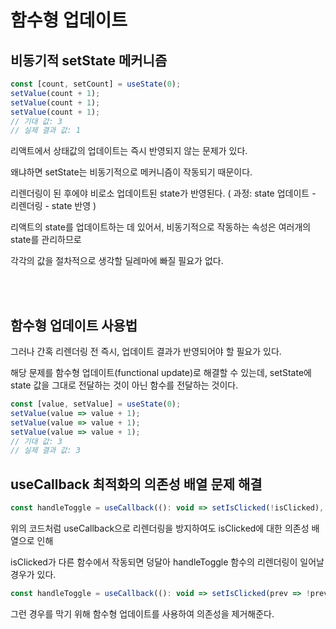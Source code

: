 # 함수형 업데이트

## 비동기적 setState 메커니즘

```jsx
const [count, setCount] = useState(0);
setValue(count + 1);
setValue(count + 1);
setValue(count + 1);
// 기대 값: 3
// 실제 결과 값: 1
```

리액트에서 상태값의 업데이트는 즉시 반영되지 않는 문제가 있다.

왜냐하면 setState는 비동기적으로 메커니즘이 작동되기 때문이다.

리렌더링이 된 후에야 비로소 업데이트된 state가 반영된다. ( 과정: state 업데이트 - 리렌더링 - state 반영 )

리액트의 state를 업데이트하는 데 있어서, 비동기적으로 작동하는 속성은 여러개의 state를 관리하므로 

각각의 값을 절차적으로 생각할 딜레마에 빠질 필요가 없다.

<br/>
<br/>

## 함수형 업데이트 사용법

그러나 간혹 리렌더링 전 즉시, 업데이트 결과가 반영되어야 할 필요가 있다.

해당 문제를 함수형 업데이트(functional update)로 해결할 수 있는데, setState에 state 값을 그대로 전달하는 것이 아닌 함수를 전달하는 것이다.

```jsx
const [value, setValue] = useState(0);
setValue(value => value + 1);
setValue(value => value + 1);
setValue(value => value + 1);
// 기대 값: 3
// 실제 결과 값: 3
```

## useCallback 최적화의 의존성 배열 문제 해결

```jsx
const handleToggle = useCallback((): void => setIsClicked(!isClicked), [isClicked]);
```

위의 코드처럼 useCallback으로 리렌더링을 방지하여도 isClicked에 대한 의존성 배열으로 인해 

isClicked가 다른 함수에서 작동되면 덩달아 handleToggle 함수의 리렌더링이 일어날 경우가 있다.

```jsx
const handleToggle = useCallback((): void => setIsClicked(prev => !prev), []);
```

그런 경우를 막기 위해 함수형 업데이트를 사용하여 의존성을 제거해준다.
